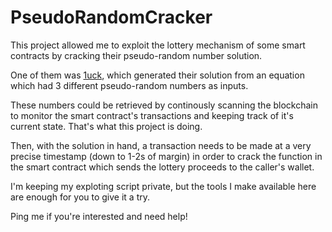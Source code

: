 # PseudoRandomCracker
This project allowed me to exploit the lottery mechanism of some smart contracts by cracking their pseudo-random number solution.

One of them was  [1uck](https://bscscan.com/token/0x30016a1764c93eedccbee5e1b3835f191c6f4050), which generated their solution from an equation which had 3 different pseudo-random numbers as inputs.

These numbers could be retrieved by continously scanning the blockchain to monitor the smart contract's transactions and keeping track of it's current state. That's what this project is doing.

Then, with the solution in hand, a transaction needs to be made at a very precise timestamp (down to 1-2s of margin) in order to crack the function in the smart contract which sends the lottery proceeds to the caller's wallet.

I'm keeping my exploting script private, but the tools I make available here are enough for you to give it a try.

Ping me if you're interested and need help!

